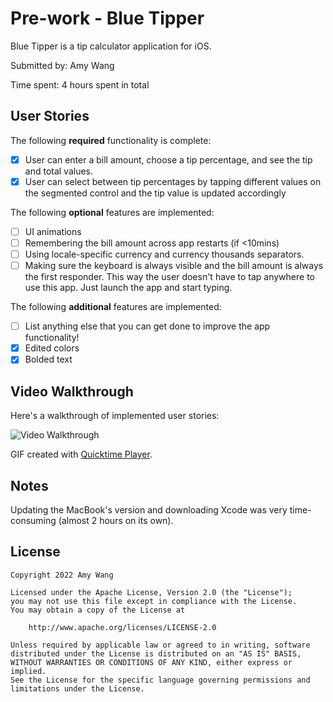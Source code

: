# Pre-work - Blue Tipper

Blue Tipper is a tip calculator application for iOS.

Submitted by: Amy Wang

Time spent: 4 hours spent in total

## User Stories

The following **required** functionality is complete:

* [x] User can enter a bill amount, choose a tip percentage, and see the tip and total values.
* [x] User can select between tip percentages by tapping different values on the segmented control and the tip value is updated accordingly

The following **optional** features are implemented:

* [ ] UI animations
* [ ] Remembering the bill amount across app restarts (if <10mins)
* [ ] Using locale-specific currency and currency thousands separators.
* [ ] Making sure the keyboard is always visible and the bill amount is always the first responder. This way the user doesn't have to tap anywhere to use this app. Just launch the app and start typing.

The following **additional** features are implemented:

- [ ] List anything else that you can get done to improve the app functionality!
- [x] Edited colors
- [x] Bolded text

## Video Walkthrough

Here's a walkthrough of implemented user stories:

<img src='https://i.imgur.com/a/bDyC8mL.gif' title='Video Walkthrough' width='' alt='Video Walkthrough' />

GIF created with [Quicktime Player](https://www.apple.com/macos/monterey/#quicktime).

## Notes

Updating the MacBook's version and downloading Xcode was very time-consuming (almost 2 hours on its own). 

## License

    Copyright 2022 Amy Wang

    Licensed under the Apache License, Version 2.0 (the "License");
    you may not use this file except in compliance with the License.
    You may obtain a copy of the License at

        http://www.apache.org/licenses/LICENSE-2.0

    Unless required by applicable law or agreed to in writing, software
    distributed under the License is distributed on an "AS IS" BASIS,
    WITHOUT WARRANTIES OR CONDITIONS OF ANY KIND, either express or implied.
    See the License for the specific language governing permissions and
    limitations under the License.
